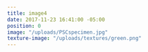 ```yaml
---
title: image4
date: 2017-11-23 16:41:00 -05:00
position: 0
image: "/uploads/PSCspecimen.jpg"
texture-image: "/uploads/textures/green.png"
---
```


